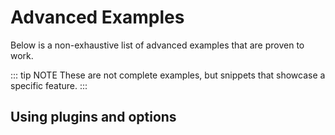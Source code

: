 # Advanced Examples

Below is a non-exhaustive list of advanced examples that are proven to work.

::: tip NOTE
These are not complete examples, but snippets that showcase a specific feature.
:::

## Using plugins and options
